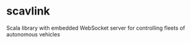 # scavlink
Scala library with embedded WebSocket server for controlling fleets of autonomous vehicles
